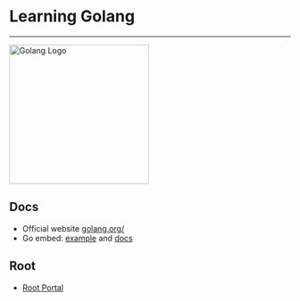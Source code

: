 # Learning Golang

---

<img alt="Golang Logo" src="https://blog.golang.org/go-brand/Go-Logo/SVG/Go-Logo_Blue.svg" height="250px" />

## Docs

- Official website [golang.org/](https://golang.org/)
- Go embed: [example](./examples/go-embed/main.go) and [docs](https://golang.org/pkg/embed/)

## Root

- [Root Portal](https://github.com/exsesx/til)
